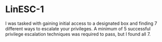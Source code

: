 # LinESC-1
I was tasked with gaining initial access to a designated box and finding 7 different ways to escalate your privileges. A minimum of 5 successful privilege escalation techniques was required to pass, but I found all 7. 
